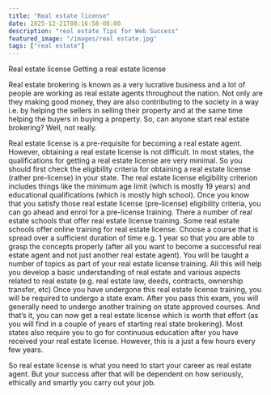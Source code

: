 ```yaml
---
title: "Real estate license"
date: 2025-12-21T08:16:58-08:00
description: "real estate Tips for Web Success"
featured_image: "/images/real estate.jpg"
tags: ["real estate"]
---
```


Real estate license
Getting a real estate license

Real estate brokering is known as a very lucrative business and a lot of people are working as real estate agents throughout the nation. Not only are they making good money, they are also contributing to the society in a way i.e. by helping the sellers in selling their property and at the same time helping the buyers in buying a property. So, can anyone start real estate brokering? Well, not really.

Real estate license is a pre-requisite for becoming a real estate agent. However, obtaining a real estate license is not difficult. In most states, the qualifications for getting a real estate license are very minimal. So you should first check the eligibility criteria for obtaining a real estate license (rather pre-license) in your state. The real estate license eligibility criterion includes things like the minimum age limit (which is mostly 19 years) and educational qualifications (which is mostly high school). Once you know that you satisfy those real estate license (pre-license) eligibility criteria, you can go ahead and enrol for a pre-license training. There a number of real estate schools that offer real estate license training. Some real estate schools offer online training for real estate license. Choose a course that is spread over a sufficient duration of time e.g. 1 year so that you are able to grasp the concepts properly (after all you want to become a successful real estate agent and not just another real estate agent). You will be taught a number of topics as part of your real estate license training. All this will help you develop a basic understanding of real estate and various aspects related to real estate (e.g. real estate law, deeds, contracts, ownership transfer, etc) Once you have undergone this real estate license training, you will be required to undergo a state exam. After you pass this exam, you will generally need to undergo another training on state approved courses. And that’s it, you can now get a real estate license which is worth that effort (as you will find in a couple of years of starting real state brokering). Most states also require you to go for continuous education after you have received your real estate license. However, this is a just a few hours every few years.

So real estate license is what you need to start your career as real estate agent. But your success after that will be dependent on how seriously, ethically and smartly you carry out your job.



